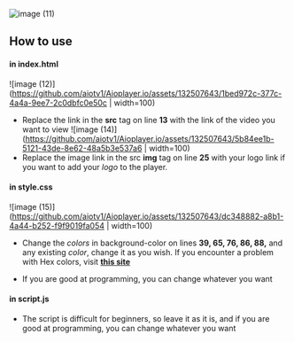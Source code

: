 ![image (11)](https://github.com/aiotv1/Aioplayer.io/assets/132507643/71f6c303-014a-48c0-8a15-b6bea58e1626)

## How to use
#### in index.html
![image (12)](https://github.com/aiotv1/Aioplayer.io/assets/132507643/1bed972c-377c-4a4a-9ee7-2c0dbfc0e50c | width=100)
- Replace the link in the **src** tag on line **13** with the link of the video you want to view
  ![image (14)](https://github.com/aiotv1/Aioplayer.io/assets/132507643/5b84ee1b-5121-43de-8e62-48a5b3e537a6 | width=100)
- Replace the image link in the src **img** tag on line **25** with your logo link if you want to add your *logo* to the player.
#### in style.css
![image (15)](https://github.com/aiotv1/Aioplayer.io/assets/132507643/dc348882-a8b1-4a44-b252-f9f9019fa054 | width=100)
- Change the *colors* in background-color on lines **39, 65, 76, 86, 88,** and any existing *color*, change it as you wish.
If you encounter a problem with Hex colors, visit **[this site](https://htmlcolorcodes.com/)**

- If you are good at programming, you can change whatever you want

#### in script.js
- The script is difficult for beginners, so leave it as it is, and if you are good at programming, you can change whatever you want
